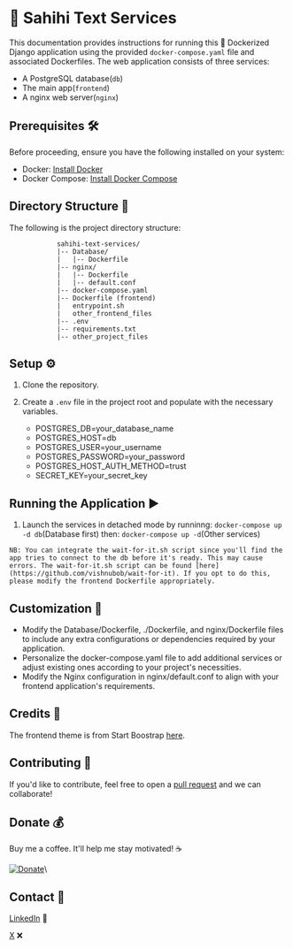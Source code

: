 # 🚀 Sahihi Text Services

This documentation provides instructions for running this 🐳 Dockerized Django application using the provided `docker-compose.yaml` file and associated Dockerfiles. The web application consists of three services:

- A PostgreSQL database(`db`)
- The main app(`frontend`)
- A nginx web server(`nginx`)

## Prerequisites 🛠️

Before proceeding, ensure you have the following installed on your system:

- Docker: [Install Docker](https://docs.docker.com/get-docker)
- Docker Compose: [Install Docker Compose](https://docs.docker.com/compose/)

## Directory Structure 📂

The following is the project directory structure:

                sahihi-text-services/
                |-- Database/
                |   |-- Dockerfile
                |-- nginx/
                |   |-- Dockerfile
                |   |-- default.conf
                |-- docker-compose.yaml
                |-- Dockerfile (frontend)
                |   entrypoint.sh
                |   other_frontend_files
                |-- .env
                |-- requirements.txt
                |-- other_project_files

## Setup ⚙️

1. Clone the repository.
2. Create a `.env` file in the project root and populate with the necessary variables.

    - POSTGRES_DB=your_database_name
    - POSTGRES_HOST=db
    - POSTGRES_USER=your_username
    - POSTGRES_PASSWORD=your_password
    - POSTGRES_HOST_AUTH_METHOD=trust
    - SECRET_KEY=your_secret_key

## Running the Application ▶️
1. Launch the services in detached mode by runninng:
     `docker-compose up -d db`(Database first)
     then:
        `docker-compose up -d`(Other services)

`NB: You can integrate the wait-for-it.sh script since you'll find the app tries to connect to the db before it's ready. This may cause errors. The wait-for-it.sh script can be found [here](https://github.com/vishnubob/wait-for-it). If you opt to do this, please modify the frontend Dockerfile appropriately.` 

## Customization 🧩
- Modify the Database/Dockerfile, ./Dockerfile, and nginx/Dockerfile files to include any extra configurations or dependencies required by your application.
- Personalize the docker-compose.yaml file to add additional services or adjust existing ones according to your project's necessities.
- Modify the Nginx configuration in nginx/default.conf to align with your frontend application's requirements.

## Credits 🙌

The frontend theme is from Start Boostrap [here](https://startbootstrap.com/theme/agency).

## Contributing 📢

If you'd like to contribute, feel free to open a [pull request](https://github.com/kimjoemaina/POS/pulls) and we can collaborate!

## Donate 💰

Buy me a coffee. It'll help me stay motivated! ☕

[![Donate](https://www.paypalobjects.com/en_US/i/btn/btn_donateCC_LG.gif)](https://www.paypal.com/donate/?hosted_button_id=XVNG6ATBXFJAC)\

## Contact 🤙

[LinkedIn](https://www.linkedin.com/in/joemainak/) 🔗

[X](https://x.com/joemainak) ❌